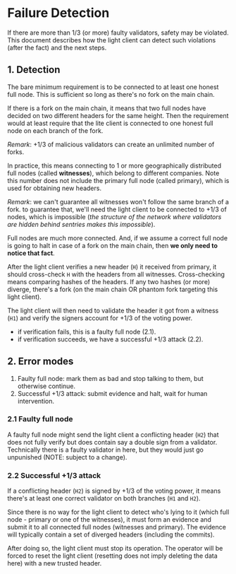 # Failure Detection

If there are more than 1/3 (or more) faulty validators, safety may be violated.
This document describes how the light client can detect such violations (after
the fact) and the next steps.

## 1. Detection

The bare minimum requirement is to be connected to at least one honest full
node. This is sufficient so long as there's no fork on the main chain.

If there is a fork on the main chain, it means that two full nodes have decided
on two different headers for the same height. Then the requirement would at
least require that the lite client is connected to one honest full node on
each branch of the fork.

_Remark_: +1/3 of malicious validators can create an unlimited number of forks.

In practice, this means connecting to 1 or more geographically distributed full
nodes (called **witnesses**), which belong to different companies. Note this
number does not include the primary full node (called primary), which is used
for obtaining new headers.

_Remark_: we can't guarantee all witnesses won't follow the same branch of a
fork. to guarantee that, we'll need the light client to be connected to +1/3 of
nodes, which is impossible (_the structure of the network where validators are
hidden behind sentries makes this impossible_).

Full nodes are much more connected. And, if we assume a correct full node is
going to halt in case of a fork on the main chain, then **we only need to
notice that fact**.

After the light client verifies a new header (`H`) it received from primary, it
should cross-check `H` with the headers from all witnesses. Cross-checking
means comparing hashes of the headers. If any two hashes (or more) diverge,
there's a fork (on the main chain OR phantom fork targeting this light client).

The light client will then need to validate the header it got from a witness
(`H1`) and verify the signers account for +1/3 of the voting power.

- if verification fails, this is a faulty full node (2.1).
- if verification succeeds, we have a successful +1/3 attack (2.2).

## 2. Error modes

1. Faulty full node: mark them as bad and stop talking to them, but otherwise
   continue.
2. Successful +1/3 attack: submit evidence and halt, wait for human
   intervention.

### 2.1 Faulty full node

A faulty full node might send the light client a conflicting header (`H2`) that
does not fully verify but does contain say a double sign from a validator.
Technically there is a faulty validator in here, but they would just go
unpunished (NOTE: subject to a change).

### 2.2 Successful +1/3 attack

If a conflicting header (`H2`) is signed by +1/3 of the voting power, it means
there's at least one correct validator on both branches (`H1` and `H2`).

Since there is no way for the light client to detect who's lying to it (which
full node - primary or one of the witnesses), it must form an evidence and
submit it to all connected full nodes (witnesses and primary). The evidence
will typically contain a set of diverged headers (including the commits).

After doing so, the light client must stop its operation. The operator will be
forced to reset the light client (resetting does not imply deleting the data
here) with a new trusted header.

